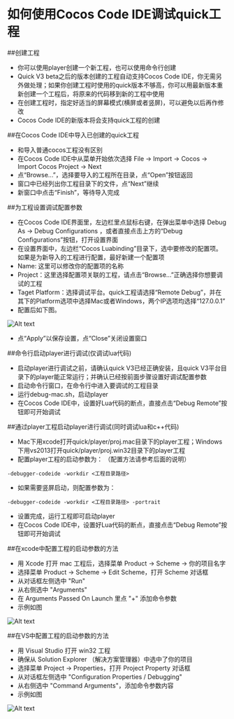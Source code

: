如何使用Cocos Code IDE调试quick工程
===

##创建工程
- 你可以使用player创建一个新工程，也可以使用命令行创建
- Quick V3 beta之后的版本创建的工程自动支持Cocos Code IDE，你无需另外做处理；如果你创建工程时使用的quick版本不够高，你可以用最新版本重新创建一个工程后，将原来的代码移到新的工程中使用
- 在创建工程时，指定好适当的屏幕模式(横屏或者竖屏)，可以避免以后再作修改
- Cocos Code IDE的新版本将会支持quick工程的创建

##在Cocos Code IDE中导入已创建的quick工程
- 和导入普通cocos工程没有区别
- 在Cocos Code IDE中从菜单开始依次选择 File -> Import -> Cocos -> Import Cocos Project -> Next
- 点“Browse...”，选择要导入的工程所在目录，点“Open”按钮返回
- 窗口中已经列出你工程目录下的文件，点“Next”继续
- 新窗口中点击“Finish”，等待导入完成

##为工程设置调试配置参数
- 在Cocos Code IDE界面里，左边栏里点鼠标右键，在弹出菜单中选择 Debug As -> Debug Configurations ，或者直接点击上方的“Debug Configurations”按钮，打开设置界面
- 在设置界面中，左边栏“Cocos Luabinding”目录下，选中要修改的配置项。如果是为新导入的工程进行配置，最好新建一个配置项
- Name: 这里可以修改你的配置项的名称
- Project：这里选择配置项关联的工程，请点击“Browse...”正确选择你想要调试的工程
- Taget Platform：选择调试平台。quick工程请选择“Remote Debug”，并在其下的Platform选项中选择Mac或者Windows，两个IP选项均选择“127.0.0.1”
- 配置后如下图。

![Alt text](https://raw.githubusercontent.com/dualface/v3quick/v3quick/docs/howto/use-cocoscodeide-to-debug-project/res/debug_configs.png)

- 点“Apply”以保存设置，点“Close”关闭设置窗口

##命令行启动player进行调试(仅调试lua代码)
- 启动player进行调试之前，请确认quick V3已经正确安装，且quick V3平台目录下的player能正常运行；并确认已经按前面步骤设置好调试配置参数
- 启动命令行窗口，在命令行中进入要调试的工程目录
- 运行debug-mac.sh，启动player
- 在Cocos Code IDE中，设置好Lua代码的断点，直接点击“Debug Remote”按钮即可开始调试

##通过player工程启动player进行调试(同时调试lua和c++代码)
- Mac下用xcode打开quick/player/proj.mac目录下的player工程；Windows下用vs2013打开quick/player/proj.win32目录下的player工程
- 配置player工程的启动参数为： （配置方法请参考后面的说明）

```
-debugger-codeide -workdir <工程目录路径>
```

- 如果需要竖屏启动，则配置参数为：

```
-debugger-codeide -workdir <工程目录路径> -portrait
```

- 设置完成，运行工程即可启动player
- 在Cocos Code IDE中，设置好Lua代码的断点，直接点击“Debug Remote”按钮即可开始调试

##在xcode中配置工程的启动参数的方法
- 用 Xcode 打开 mac 工程后，选择菜单 Product -> Scheme -> 你的项目名字
- 选择菜单 Product -> Scheme -> Edit Scheme，打开 Scheme 对话框
- 从对话框左侧选中 "Run"
- 从右侧选中 "Arguments"
- 在 Arguments Passed On Launch 里点 "+" 添加命令参数
- 示例如图

![Alt text](https://raw.githubusercontent.com/dualface/v3quick/v3quick/docs/howto/use-cocoscodeide-to-debug-project/res/xcode_set_arguments.png)

##在VS中配置工程的启动参数的方法
- 用 Visual Studio 打开 win32 工程
- 确保从 Solution Explorer （解决方案管理器）中选中了你的项目
- 选择菜单 Project -> Properties，打开 Project Property 对话框
- 从对话框左侧选中 "Configuration Properties / Debugging"
- 从右侧选中 "Command Arguments"，添加命令参数内容
- 示例如图

![Alt text](https://raw.githubusercontent.com/dualface/v3quick/v3quick/docs/howto/use-cocoscodeide-to-debug-project/res/win32_set_arguments.png)

